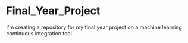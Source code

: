 # Final_Year_Project
 I'm creating a repository for my final year project on a machine learning continuous integration tool.
